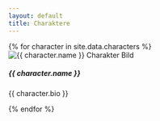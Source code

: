 ```yaml
---
layout: default
title: Charaktere
--- 
```

<div class="container">
	<div class="card-column row">
		{% for character in site.data.characters %}
		<div class="card m-3 shadow border" style="max-width: 500px">
		  <div class="row no-gutters">
		    <div class="col-md-4">
		      <img src="{{ site.baseurl }}{{ character.pic }}" class="card-img" alt="{{ character.name }} Charakter Bild">
		    </div>
		    <div class="col-md-8">
		      <div class="card-body">
		        <h5 class="card-title comic-font">{{ character.name }}</h5>
		        <p class="card-text">{{ character.bio }}</p>
		      </div>
		    </div>
		  </div>
		</div>
		{% endfor %}
    </div>
</div>